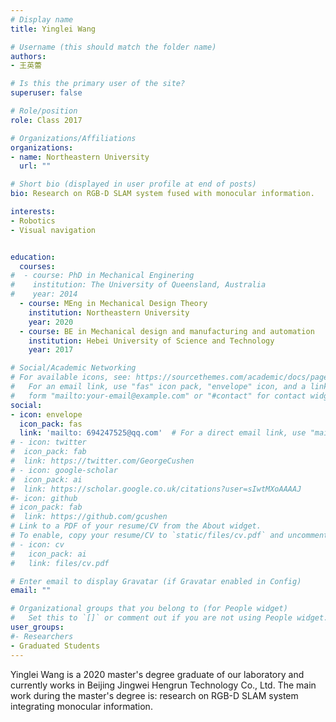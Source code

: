 ```yaml
---
# Display name
title: Yinglei Wang

# Username (this should match the folder name)
authors:
- 王英蕾

# Is this the primary user of the site?
superuser: false

# Role/position
role: Class 2017

# Organizations/Affiliations
organizations:
- name: Northeastern University
  url: ""

# Short bio (displayed in user profile at end of posts)
bio: Research on RGB-D SLAM system fused with monocular information.

interests:
- Robotics
- Visual navigation


education:
  courses:
#  - course: PhD in Mechanical Enginering
#    institution: The University of Queensland, Australia
#    year: 2014
  - course: MEng in Mechanical Design Theory
    institution: Northeastern University
    year: 2020
  - course: BE in Mechanical design and manufacturing and automation
    institution: Hebei University of Science and Technology
    year: 2017

# Social/Academic Networking
# For available icons, see: https://sourcethemes.com/academic/docs/page-builder/#icons
#   For an email link, use "fas" icon pack, "envelope" icon, and a link in the
#   form "mailto:your-email@example.com" or "#contact" for contact widget.
social:
- icon: envelope
  icon_pack: fas
  link: 'mailto: 694247525@qq.com'  # For a direct email link, use "mailto:test@example.org".
# - icon: twitter
#  icon_pack: fab
#  link: https://twitter.com/GeorgeCushen
# - icon: google-scholar
#  icon_pack: ai
#  link: https://scholar.google.co.uk/citations?user=sIwtMXoAAAAJ
#- icon: github
# icon_pack: fab
#  link: https://github.com/gcushen
# Link to a PDF of your resume/CV from the About widget.
# To enable, copy your resume/CV to `static/files/cv.pdf` and uncomment the lines below.
# - icon: cv
#   icon_pack: ai
#   link: files/cv.pdf

# Enter email to display Gravatar (if Gravatar enabled in Config)
email: ""

# Organizational groups that you belong to (for People widget)
#   Set this to `[]` or comment out if you are not using People widget.
user_groups:
#- Researchers
- Graduated Students
---
```


Yinglei Wang is a 2020 master's degree graduate of our laboratory and currently works in Beijing Jingwei Hengrun Technology Co., Ltd. The main work during the master's degree is: research on RGB-D SLAM system integrating monocular information.
